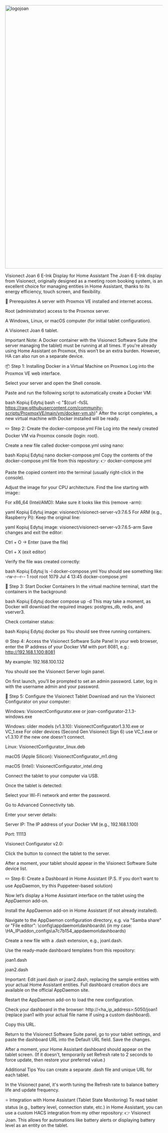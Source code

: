 

<img width="841" alt="logojoan" src="https://github.com/user-attachments/assets/36499aed-4e26-404e-b75d-13082303f039" /> 


Visionect Joan 6 E-Ink Display for Home Assistant
The Joan 6 E-Ink display from Visionect, originally designed as a meeting room booking system, is an excellent choice for managing entities in Home Assistant, thanks to its energy efficiency, touch screen, and flexibility.

🧰 Prerequisites
A server with Proxmox VE installed and internet access.

Root (administrator) access to the Proxmox server.

A Windows, Linux, or macOS computer (for initial tablet configuration).

A Visionect Joan 6 tablet.

Important Note: A Docker container with the Visionect Software Suite (the server managing the tablet) must be running at all times. If you're already using Home Assistant on Proxmox, this won’t be an extra burden. However, HA can also run on a separate device.

📦 Step 1: Installing Docker in a Virtual Machine on Proxmox
Log into the Proxmox VE web interface.

Select your server and open the Shell console.

Paste and run the following script to automatically create a Docker VM:

bash
Kopiuj
Edytuj
bash -c "$(curl -fsSL https://raw.githubusercontent.com/community-scripts/ProxmoxVE/main/vm/docker-vm.sh)"
After the script completes, a new virtual machine with Docker installed will be ready.

✏️ Step 2: Create the docker-compose.yml File
Log into the newly created Docker VM via Proxmox console (login: root).

Create a new file called docker-compose.yml using nano:

bash
Kopiuj
Edytuj
nano docker-compose.yml
Copy the contents of the docker-compose.yml file from this repository:
👉 docker-compose.yml

Paste the copied content into the terminal (usually right-click in the console).

Adjust the image for your CPU architecture. Find the line starting with image::

For x86_64 (Intel/AMD): Make sure it looks like this (remove -arm):

yaml
Kopiuj
Edytuj
image: visionect/visionect-server-v3:7.6.5
For ARM (e.g., Raspberry Pi): Keep the original line:

yaml
Kopiuj
Edytuj
image: visionect/visionect-server-v3:7.6.5-arm
Save changes and exit the editor:

Ctrl + O → Enter (save the file)

Ctrl + X (exit editor)

Verify the file was created correctly:

bash
Kopiuj
Edytuj
ls -l docker-compose.yml
You should see something like: -rw-r--r-- 1 root root 1079 Jul 4 13:45 docker-compose.yml

🚀 Step 3: Start Docker Containers
In the virtual machine terminal, start the containers in the background:

bash
Kopiuj
Edytuj
docker compose up -d
This may take a moment, as Docker will download the required images:
postgres_db, redis, and vserver3.

Check container status:

bash
Kopiuj
Edytuj
docker ps
You should see three running containers.

🌐 Step 4: Access the Visionect Software Suite Panel
In your web browser, enter the IP address of your Docker VM with port 8081, e.g.:
http://192.168.1.100:8081

My example: 192.168.100.132



You should see the Visionect Server login panel.

On first launch, you’ll be prompted to set an admin password. Later, log in with the username admin and your password.



📲 Step 5: Configure the Visionect Tablet
Download and run the Visionect Configurator on your computer:

Windows: VisionectConfigurator.exe or joan-configurator-2.1.3-windows.exe

Windows: older models (v1.3.10): VisionectConfigurator1.3.10.exe or VC_1.exe
For older devices (Second Gen Visionect Sign 6) use VC_1.exe or v1.3.10 if the new one doesn't connect.

Linux: VisionectConfigurator_linux.deb

macOS (Apple Silicon): VisionectConfigurator_m1.dmg

macOS (Intel): VisionectConfigurator_intel.dmg

Connect the tablet to your computer via USB.

Once the tablet is detected:

Select your Wi-Fi network and enter the password.

Go to Advanced Connectivity tab.

Enter your server details:

Server IP: The IP address of your Docker VM (e.g., 192.168.1.100)

Port: 11113

Visionect Configurator v2.0:


Click the button to connect the tablet to the server.

After a moment, your tablet should appear in the Visionect Software Suite device list.

✏️ Step 6: Create a Dashboard in Home Assistant
(P.S. If you don’t want to use AppDaemon, try this Puppeteer-based solution)

Now let’s display a Home Assistant interface on the tablet using the AppDaemon add-on.

Install the AppDaemon add-on in Home Assistant (if not already installed).

Navigate to the AppDaemon configuration directory, e.g. via "Samba share" or "File editor":
\config\appdaemon\dashboards\ (in my case: \\HA_IP\addon_configs\a7c7b154_appdaemon\dashboards\)

Create a new file with a .dash extension, e.g., joanl.dash.

Use the ready-made dashboard templates from this repository:

joan1.dash

joan2.dash

Important: Edit joanl.dash or joan2.dash, replacing the sample entities with your actual Home Assistant entities. Full dashboard creation docs are available on the official AppDaemon site.

Restart the AppDaemon add-on to load the new configuration.

Check your dashboard in the browser:
http://<ha_ip_address>:5050/joan1
(replace joan1 with your actual file name if using a custom dashboard).

Copy this URL.

Return to the Visionect Software Suite panel, go to your tablet settings, and paste the dashboard URL into the Default URL field. Save the changes.



After a moment, your Home Assistant dashboard should appear on the tablet screen.
(If it doesn't, temporarily set Refresh rate to 2 seconds to force update, then restore your preferred value.)

Additional Tips
You can create a separate .dash file and unique URL for each tablet.

In the Visionect panel, it's worth tuning the Refresh rate to balance battery life and update frequency.


⭐ Integration with Home Assistant (Tablet State Monitoring)
To read tablet status (e.g., battery level, connection state, etc.) in Home Assistant, you can use a custom HACS integration from my other repository:
👉 Visionect Joan.
This allows for automations like battery alerts or displaying battery level as an entity on the tablet.

